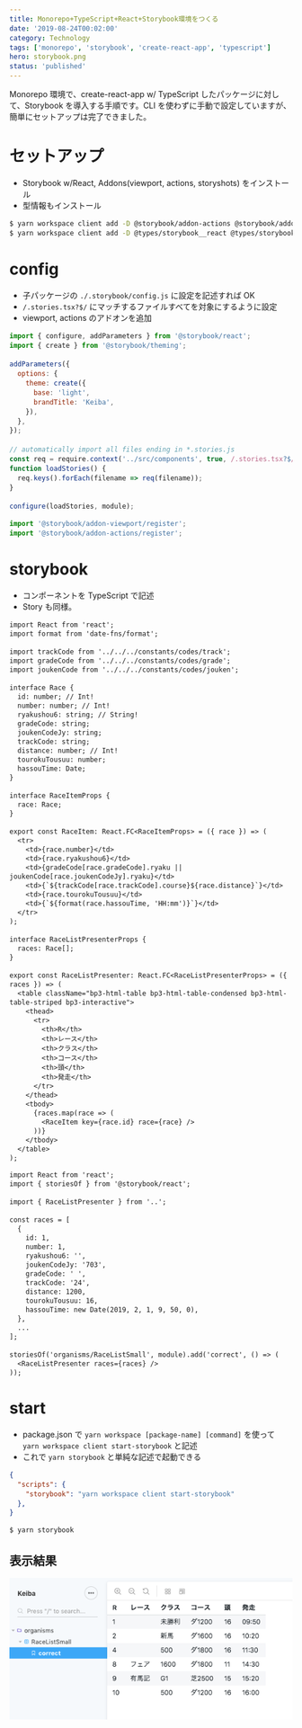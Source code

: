 ```yaml
---
title: Monorepo+TypeScript+React+Storybook環境をつくる
date: '2019-08-24T00:02:00'
category: Technology
tags: ['monorepo', 'storybook', 'create-react-app', 'typescript']
hero: storybook.png
status: 'published'
---
```


Monorepo 環境で、create-react-app w/ TypeScript したパッケージに対して、Storybook を導入する手順です。CLI を使わずに手動で設定していますが、簡単にセットアップは完了できました。

# セットアップ

- Storybook w/React, Addons(viewport, actions, storyshots) をインストール
- 型情報もインストール

```bash
$ yarn workspace client add -D @storybook/addon-actions @storybook/addon-storyshots @storybook/addon-viewport @storybook/addons @storybook/react @storybook/theming
$ yarn workspace client add -D @types/storybook__react @types/storybook__addon-actions
```

# config

- 子パッケージの `./.storybook/config.js` に設定を記述すれば OK
- `/.stories.tsx?$/` にマッチするファイルすべてを対象にするように設定
- viewport, actions のアドオンを追加

```javascript:src/client/.storybook/config.js
import { configure, addParameters } from '@storybook/react';
import { create } from '@storybook/theming';

addParameters({
  options: {
    theme: create({
      base: 'light',
      brandTitle: 'Keiba',
    }),
  },
});

// automatically import all files ending in *.stories.js
const req = require.context('../src/components', true, /.stories.tsx?$/);
function loadStories() {
  req.keys().forEach(filename => req(filename));
}

configure(loadStories, module);
```

```javascript:src/client/.storybook/addons.js
import '@storybook/addon-viewport/register';
import '@storybook/addon-actions/register';
```

# storybook

- コンポーネントを TypeScript で記述
- Story も同様。

```javascript:src/client/src/components/organisms/RaceListSmall/index.tsx
import React from 'react';
import format from 'date-fns/format';

import trackCode from '../../../constants/codes/track';
import gradeCode from '../../../constants/codes/grade';
import joukenCode from '../../../constants/codes/jouken';

interface Race {
  id: number; // Int!
  number: number; // Int!
  ryakushou6: string; // String!
  gradeCode: string;
  joukenCodeJy: string;
  trackCode: string;
  distance: number; // Int!
  tourokuTousuu: number;
  hassouTime: Date;
}

interface RaceItemProps {
  race: Race;
}

export const RaceItem: React.FC<RaceItemProps> = ({ race }) => (
  <tr>
    <td>{race.number}</td>
    <td>{race.ryakushou6}</td>
    <td>{gradeCode[race.gradeCode].ryaku || joukenCode[race.joukenCodeJy].ryaku}</td>
    <td>{`${trackCode[race.trackCode].course}${race.distance}`}</td>
    <td>{race.tourokuTousuu}</td>
    <td>{`${format(race.hassouTime, 'HH:mm')}`}</td>
  </tr>
);

interface RaceListPresenterProps {
  races: Race[];
}

export const RaceListPresenter: React.FC<RaceListPresenterProps> = ({ races }) => (
  <table className="bp3-html-table bp3-html-table-condensed bp3-html-table-striped bp3-interactive">
    <thead>
      <tr>
        <th>R</th>
        <th>レース</th>
        <th>クラス</th>
        <th>コース</th>
        <th>頭</th>
        <th>発走</th>
      </tr>
    </thead>
    <tbody>
      {races.map(race => (
        <RaceItem key={race.id} race={race} />
      ))}
    </tbody>
  </table>
);
```

```javascript:src/client/src/components/organisms/RaceListSmall/storybook/index.stories.tsx
import React from 'react';
import { storiesOf } from '@storybook/react';

import { RaceListPresenter } from '..';

const races = [
  {
    id: 1,
    number: 1,
    ryakushou6: '',
    joukenCodeJy: '703',
    gradeCode: ' ',
    trackCode: '24',
    distance: 1200,
    tourokuTousuu: 16,
    hassouTime: new Date(2019, 2, 1, 9, 50, 0),
  },
  ...
];

storiesOf('organisms/RaceListSmall', module).add('correct', () => (
  <RaceListPresenter races={races} />
));
```

# start

- package.json で `yarn workspace [package-name] [command]` を使って `yarn workspace client start-storybook` と記述
- これで `yarn storybook` と単純な記述で起動できる

```json:package.json
{
  "scripts": {
    "storybook": "yarn workspace client start-storybook"
  },
}
```

```bash
$ yarn storybook
```

## 表示結果

![](storybook.png)

